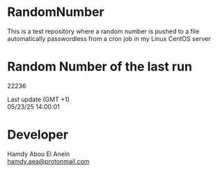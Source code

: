 # RandomNumber    
This is a test repository where a random number is pushed to a file automatically passwordless from a cron job in my Linux CentOS server    
# Random Number of the last run   
22236
      
Last update (GMT +1)    
05/23/25 14:00:01
# Developer    
Hamdy Abou El Anein   
hamdy.aea@protonmail.com
